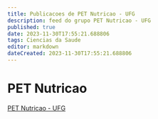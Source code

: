 ```yaml
---
title: Publicacoes de PET Nutricao - UFG
description: feed do grupo PET Nutricao - UFG
published: true
date: 2023-11-30T17:55:21.688806
tags: Ciencias da Saude
editor: markdown
dateCreated: 2023-11-30T17:55:21.688806
---
```


# PET Nutricao
[PET Nutricao - UFG](/grupo/290PETNutricaoUFG.md)